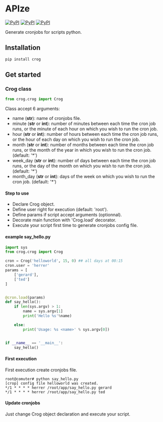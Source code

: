 # APIze

[![PyPI](https://img.shields.io/pypi/v/crog.svg)](https://pypi.python.org/pypi/apize/)
[![PyPI](https://img.shields.io/pypi/status/crog.svg)](https://pypi.python.org/pypi/apize/)
[![PyPI](https://img.shields.io/pypi/pyversions/crog.svg)](https://pypi.python.org/pypi/apize/)

Generate cronjobs for scripts python.

## Installation

```bash
pip install crog
```

## Get started

### Crog class

```python
from crog.crog import Crog
```

Class accept 6 arguments:
* name (__str__): name of cronjobs file. 
* minute (__str__ or __int__): number of minutes between each time the cron job runs, or the minute of each hour on which you wish to run the cron job.
* hour (__str__ or __int__): number of hours between each time the cron job runs, or the hour of each day on which you wish to run the cron job.
* month (__str__ or __int__): number of months between each time the cron job runs, or the month of the year in which you wish to run the cron job. (default: '*')
* week_day (__str__ or __int__): number of days between each time the cron job runs, or the day of the month on which you wish to run the cron job. (default: '*')
* month_day (__str__ or __int__): days of the week on which you wish to run the cron job. (default: '*')


#### Step to use

* Declare Crog object.
* Define user right for execution (default: 'root').
* Define params if script accept arguments (optionnal).
* Decorate main function with 'Crog.load' decorator.
* Execute your script first time to generate cronjobs config file.

#### example say_hello.py
```python
import sys
from crog.crog import Crog

cron = Crog('helloworld', 15, 0) ## all days at 00:15
cron.user = 'herrer'
params = [
	['gerard'],
	['ted']
]


@cron.load(params)
def say_hello():
	if len(sys.argv) > 1:
		name = sys.argv[1]
		print('Hello %s'%name)

	else:
		print('Usage: %s <name>' % sys.argv[0])


if __name__ == '__main__':
	say_hello()

```

#### First execution

First execution create cronjobs file.

```
root@comuter# python say_hello.py
[crop] config file helloworld was created.
*/1 * * * * herrer /root/app/say_hello.py gerard
*/1 * * * * herrer /root/app/say_hello.py ted
```

#### Update cronjobs

Just change Crog object declaration and execute your script.


